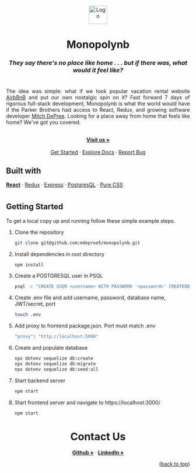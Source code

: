 <div id="top"></div>



<!-- PROJECT LOGO -->
<br />
<div align="center">
  <a href="https://github.com/github_username/repo_name">
    <img src='https://monopolynb.s3.amazonaws.com/favicon.png' alt="Logo" width="50" height="50">
  </a>

<h1 align="center">Monopolynb</h1>
  <h3 style='font-style: italic' align="center">They say there's no place like home . . . but if there was, what would it feel like?</h3>
  <h1 align="center"></h1>
  
  <p align="justify">The idea was simple: what if we took popular vacation rental website <a href="https://www.airbnb.com/">AirbBnB</a> and put our own nostalgic spin on it?
Fast forward 7 days of rigorous full-stack development, Monopolynb is what the world would have if the Parker Brothers had access to React, Redux, and growing software developer <a href="https://github.com/mdepree5">Mitch DePree</a>. Looking for a place away from home that feels like home? We've got you covered.
  </p>
  <p align="center">
    <br />
    <a href="https://monopolynb.herokuapp.com/"><strong>Visit us »</strong></a>
    <br />
    <br />
    <a href="#getting-started">Get Started</a>
    ·
    <a href="https://github.com/mdepree5/monopolynb/wiki">Explore Docs</a>
    ·
    <a href="https://github.com/mdepree5/monopolynb/issues">Report Bug</a>
  </p>
</div>

<!-- Built With -->
<h2 align="left">Built with </h2>
<p align="left">
    <a href="https://reactjs.org/"><strong>React</strong></a>
    ·
    <a href="https://redux.js.org/">Redux</a>
    ·
    <a href="https://expressjs.com/">Express</a>
    ·
    <a href="https://www.postgresql.org/">PostgresQL</a>
    ·
    <a href="https://developer.mozilla.org/en-US/docs/Web/CSS">Pure CSS</a>
  </p>

<!-- GETTING STARTED -->
<h1 align="center"></h1>

## Getting Started
To get a local copy up and running follow these simple example steps.

1. Clone the repository
    ```sh
    git clone git@github.com:mdepree5/monopolynb.git
    ```
2. Install dependencies in root directory
    ```sh
    npm install
    ```
3. Create a POSTGRESQL user in PSQL
    ```sh
    psql -c "CREATE USER <username> WITH PASSWORD '<password>' CREATEDB"
    ```
4. Create .env file and add username, password, database name, JWT/secret, port
    ```sh
    touch .env
    ```
5. Add proxy to frontend package.json. Port must match .env
    ```sh
    "proxy": "http://localhost:5000"
    ```
6. Create and populate database
    ```sh
    npx dotenv sequelize db:create
    npx dotenv sequelize db:migrate
    npx dotenv sequelize db:seed:all
    ```
7. Start backend server
    ```sh
    npm start
    ```
7. Start frontend server and navigate to https://localhost:3000/
    ```sh
    npm start
    ```
<h1 align="center"></h1>


<!-- CONTACT -->
<h1 align="center">Contact Us</h1>
<p align="center">
<a href="https://github.com/mdepree5"><strong>Github »</strong></a>
· 
<a href="https://www.linkedin.com/in/mitchell-depree-4a5686155"><strong>LinkedIn »</strong></a>
</p>



<p align="right">(<a href="#top">back to top</a>)</p>

